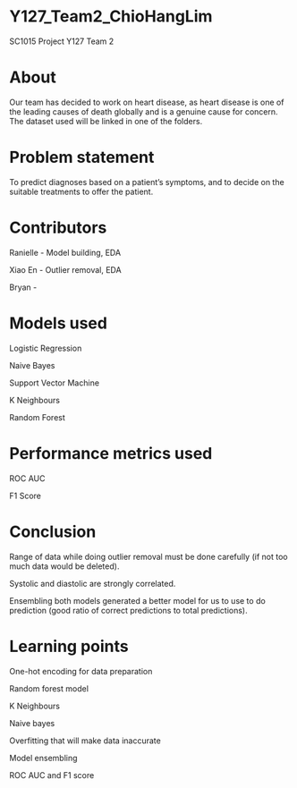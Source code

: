 # Y127_Team2_ChioHangLim
SC1015 Project Y127 Team 2

# About

Our team has decided to work on heart disease, as heart disease is one of the leading causes of death globally and is a genuine cause for concern.
The dataset used will be linked in one of the folders.

# Problem statement

To predict diagnoses based on a patient’s symptoms, and to decide on the suitable treatments to offer the patient.

# Contributors

Ranielle - Model building, EDA

Xiao En - Outlier removal, EDA

Bryan - 

# Models used
Logistic Regression

Naive Bayes

Support Vector Machine

K Neighbours

Random Forest

# Performance metrics used
ROC AUC

F1 Score

# Conclusion

Range of data while doing outlier removal must be done carefully (if not too much data would be deleted).

Systolic and diastolic are strongly correlated.

Ensembling both models generated a better model for us to use to do prediction (good ratio of correct predictions to total predictions).

# Learning points

One-hot encoding for data preparation

Random forest model

K Neighbours

Naive bayes

Overfitting that will make data inaccurate 

Model ensembling

ROC AUC and F1 score

